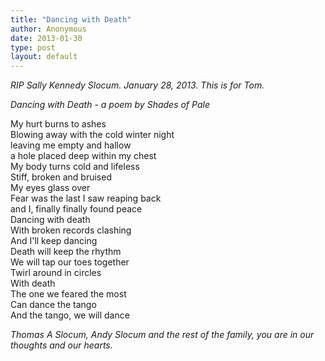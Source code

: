```yaml
---
title: "Dancing with Death"
author: Anonymous
date: 2013-01-30
type: post
layout: default
---
```


*RIP Sally Kennedy Slocum. January 28, 2013. This is for Tom.*

*Dancing with Death - a poem by Shades of Pale*

My hurt burns to ashes  
Blowing away with the cold winter night  
leaving me empty and hallow  
a hole placed deep within my chest  
My body turns cold and lifeless  
Stiff, broken and bruised  
My eyes glass over  
Fear was the last I saw reaping back  
and I, finally finally found peace  
Dancing with death  
With broken records clashing  
And I'll keep dancing  
Death will keep the rhythm  
We will tap our toes together  
Twirl around in circles  
With death  
The one we feared the most  
Can dance the tango  
And the tango, we will dance  

*Thomas A Slocum, Andy Slocum and the rest of the family, you are in our thoughts and our hearts.*
